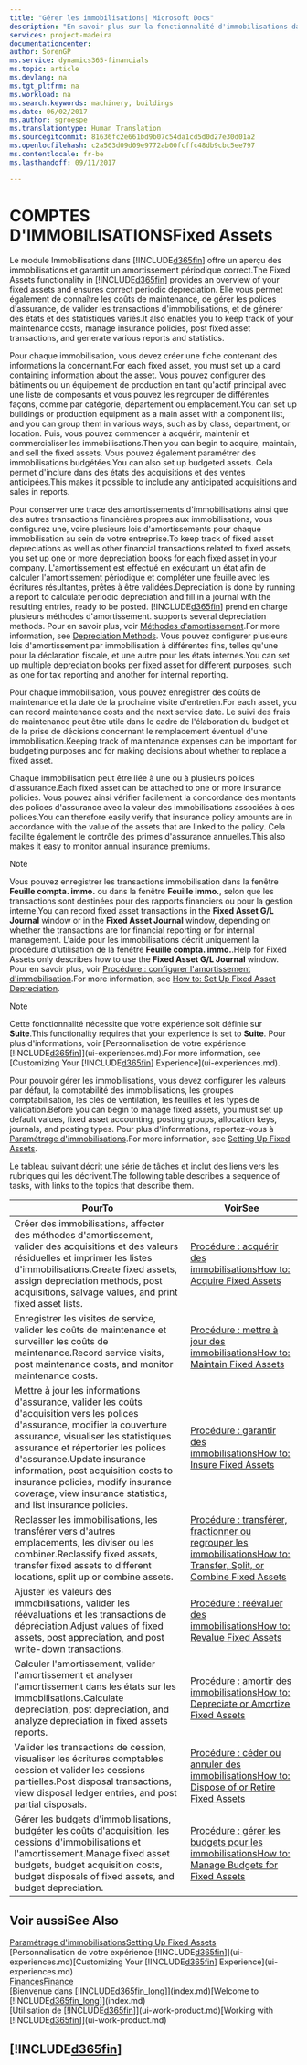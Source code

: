 ```yaml
---
title: "Gérer les immobilisations| Microsoft Docs"
description: "En savoir plus sur la fonctionnalité d'immobilisations dans Financials et affichez un aperçu de l'utilisation des immobilisations."
services: project-madeira
documentationcenter: 
author: SorenGP
ms.service: dynamics365-financials
ms.topic: article
ms.devlang: na
ms.tgt_pltfrm: na
ms.workload: na
ms.search.keywords: machinery, buildings
ms.date: 06/02/2017
ms.author: sgroespe
ms.translationtype: Human Translation
ms.sourcegitcommit: 81636fc2e661bd9b07c54da1cd5d0d27e30d01a2
ms.openlocfilehash: c2a563d09d09e9772ab00fcffc48db9cbc5ee797
ms.contentlocale: fr-be
ms.lasthandoff: 09/11/2017

---
```

# <a name="fixed-assets"></a><span data-ttu-id="369c8-103">COMPTES D'IMMOBILISATIONS</span><span class="sxs-lookup"><span data-stu-id="369c8-103">Fixed Assets</span></span>
<span data-ttu-id="369c8-104">Le module Immobilisations dans [!INCLUDE[d365fin](includes/d365fin_md.md)] offre un aperçu des immobilisations et garantit un amortissement périodique correct.</span><span class="sxs-lookup"><span data-stu-id="369c8-104">The Fixed Assets functionality in [!INCLUDE[d365fin](includes/d365fin_md.md)] provides an overview of your fixed assets and ensures correct periodic depreciation.</span></span> <span data-ttu-id="369c8-105">Elle vous permet également de connaître les coûts de maintenance, de gérer les polices d'assurance, de valider les transactions d'immobilisations, et de générer des états et des statistiques variés.</span><span class="sxs-lookup"><span data-stu-id="369c8-105">It also enables you to keep track of your maintenance costs, manage insurance policies, post fixed asset transactions, and generate various reports and statistics.</span></span>

<span data-ttu-id="369c8-106">Pour chaque immobilisation, vous devez créer une fiche contenant des informations la concernant.</span><span class="sxs-lookup"><span data-stu-id="369c8-106">For each fixed asset, you must set up a card containing information about the asset.</span></span> <span data-ttu-id="369c8-107">Vous pouvez configurer des bâtiments ou un équipement de production en tant qu'actif principal avec une liste de composants et vous pouvez les regrouper de différentes façons, comme par catégorie, département ou emplacement.</span><span class="sxs-lookup"><span data-stu-id="369c8-107">You can set up buildings or production equipment as a main asset with a component list, and you can group them in various ways, such as by class, department, or location.</span></span> <span data-ttu-id="369c8-108">Puis, vous pouvez commencer à acquérir, maintenir et commercialiser les immobilisations.</span><span class="sxs-lookup"><span data-stu-id="369c8-108">Then you can begin to acquire, maintain, and sell the fixed assets.</span></span> <span data-ttu-id="369c8-109">Vous pouvez également paramétrer des immobilisations budgétées.</span><span class="sxs-lookup"><span data-stu-id="369c8-109">You can also set up budgeted assets.</span></span> <span data-ttu-id="369c8-110">Cela permet d'inclure dans des états des acquisitions et des ventes anticipées.</span><span class="sxs-lookup"><span data-stu-id="369c8-110">This makes it possible to include any anticipated acquisitions and sales in reports.</span></span>

<span data-ttu-id="369c8-111">Pour conserver une trace des amortissements d'immobilisations ainsi que des autres transactions financières propres aux immobilisations, vous configurez une, voire plusieurs lois d'amortissements pour chaque immobilisation au sein de votre entreprise.</span><span class="sxs-lookup"><span data-stu-id="369c8-111">To keep track of fixed asset depreciations as well as other financial transactions related to fixed assets, you set up one or more depreciation books for each fixed asset in your company.</span></span> <span data-ttu-id="369c8-112">L'amortissement est effectué en exécutant un état afin de calculer l'amortissement périodique et compléter une feuille avec les écritures résultantes, prêtes à être validées.</span><span class="sxs-lookup"><span data-stu-id="369c8-112">Depreciation is done by running a report to calculate periodic depreciation and fill in a journal with the resulting entries, ready to be posted.</span></span> [!INCLUDE[d365fin](includes/d365fin_md.md)]<span data-ttu-id="369c8-113"> prend en charge plusieurs méthodes d'amortissement.</span><span class="sxs-lookup"><span data-stu-id="369c8-113"> supports several depreciation methods.</span></span> <span data-ttu-id="369c8-114">Pour en savoir plus, voir [Méthodes d'amortissement](fa-depreciation-methods.md).</span><span class="sxs-lookup"><span data-stu-id="369c8-114">For more information, see [Depreciation Methods](fa-depreciation-methods.md).</span></span> <span data-ttu-id="369c8-115">Vous pouvez configurer plusieurs lois d'amortissement par immobilisation à différentes fins, telles qu'une pour la déclaration fiscale, et une autre pour les états internes.</span><span class="sxs-lookup"><span data-stu-id="369c8-115">You can set up multiple depreciation books per fixed asset for different purposes, such as one for tax reporting and another for internal reporting.</span></span>

<span data-ttu-id="369c8-116">Pour chaque immobilisation, vous pouvez enregistrer des coûts de maintenance et la date de la prochaine visite d'entretien.</span><span class="sxs-lookup"><span data-stu-id="369c8-116">For each asset, you can record maintenance costs and the next service date.</span></span> <span data-ttu-id="369c8-117">Le suivi des frais de maintenance peut être utile dans le cadre de l'élaboration du budget et de la prise de décisions concernant le remplacement éventuel d'une immobilisation.</span><span class="sxs-lookup"><span data-stu-id="369c8-117">Keeping track of maintenance expenses can be important for budgeting purposes and for making decisions about whether to replace a fixed asset.</span></span>

<span data-ttu-id="369c8-118">Chaque immobilisation peut être liée à une ou à plusieurs polices d'assurance.</span><span class="sxs-lookup"><span data-stu-id="369c8-118">Each fixed asset can be attached to one or more insurance policies.</span></span> <span data-ttu-id="369c8-119">Vous pouvez ainsi vérifier facilement la concordance des montants des polices d'assurance avec la valeur des immobilisations associées à ces polices.</span><span class="sxs-lookup"><span data-stu-id="369c8-119">You can therefore easily verify that insurance policy amounts are in accordance with the value of the assets that are linked to the policy.</span></span> <span data-ttu-id="369c8-120">Cela facilite également le contrôle des primes d'assurance annuelles.</span><span class="sxs-lookup"><span data-stu-id="369c8-120">This also makes it easy to monitor annual insurance premiums.</span></span>

> [!NOTE]  
>   <span data-ttu-id="369c8-121">Vous pouvez enregistrer les transactions immobilisation dans la fenêtre **Feuille compta. immo.** ou dans la fenêtre **Feuille immo.**, selon que les transactions sont destinées pour des rapports financiers ou pour la gestion interne.</span><span class="sxs-lookup"><span data-stu-id="369c8-121">You can record fixed asset transactions in the **Fixed Asset G/L Journal** window or in the **Fixed Asset Journal** window, depending on whether the transactions are for financial reporting or for internal management.</span></span> <span data-ttu-id="369c8-122">L'aide pour les immobilisations décrit uniquement la procédure d'utilisation de la fenêtre **Feuille compta. immo.**.</span><span class="sxs-lookup"><span data-stu-id="369c8-122">Help for Fixed Assets only describes how to use the **Fixed Asset G/L Journal** window.</span></span> <span data-ttu-id="369c8-123">Pour en savoir plus, voir [Procédure : configurer l'amortissement d'immobilisation](fa-how-setup-depreciation.md).</span><span class="sxs-lookup"><span data-stu-id="369c8-123">For more information, see [How to: Set Up Fixed Asset Depreciation](fa-how-setup-depreciation.md).</span></span>

> [!NOTE]  
>   <span data-ttu-id="369c8-124">Cette fonctionnalité nécessite que votre expérience soit définie sur **Suite**.</span><span class="sxs-lookup"><span data-stu-id="369c8-124">This functionality requires that your experience is set to **Suite**.</span></span> <span data-ttu-id="369c8-125">Pour plus d'informations, voir [Personnalisation de votre expérience [!INCLUDE[d365fin](includes/d365fin_md.md)]](ui-experiences.md).</span><span class="sxs-lookup"><span data-stu-id="369c8-125">For more information, see [Customizing Your [!INCLUDE[d365fin](includes/d365fin_md.md)] Experience](ui-experiences.md).</span></span>

<span data-ttu-id="369c8-126">Pour pouvoir gérer les immobilisations, vous devez configurer les valeurs par défaut, la comptabilité des immobilisations, les groupes comptabilisation, les clés de ventilation, les feuilles et les types de validation.</span><span class="sxs-lookup"><span data-stu-id="369c8-126">Before you can begin to manage fixed assets, you must set up default values, fixed asset accounting, posting groups, allocation keys, journals, and posting types.</span></span> <span data-ttu-id="369c8-127">Pour plus d'informations, reportez-vous à [Paramétrage d'immobilisations](fa-setup.md).</span><span class="sxs-lookup"><span data-stu-id="369c8-127">For more information, see [Setting Up Fixed Assets](fa-setup.md).</span></span>

<span data-ttu-id="369c8-128">Le tableau suivant décrit une série de tâches et inclut des liens vers les rubriques qui les décrivent.</span><span class="sxs-lookup"><span data-stu-id="369c8-128">The following table describes a sequence of tasks, with links to the topics that describe them.</span></span>

| <span data-ttu-id="369c8-129">Pour</span><span class="sxs-lookup"><span data-stu-id="369c8-129">To</span></span> | <span data-ttu-id="369c8-130">Voir</span><span class="sxs-lookup"><span data-stu-id="369c8-130">See</span></span> |
| --- | --- |
| <span data-ttu-id="369c8-131">Créer des immobilisations, affecter des méthodes d'amortissement, valider des acquisitions et des valeurs résiduelles et imprimer les listes d'immobilisations.</span><span class="sxs-lookup"><span data-stu-id="369c8-131">Create fixed assets, assign depreciation methods, post acquisitions, salvage values, and print fixed asset lists.</span></span> |[<span data-ttu-id="369c8-132">Procédure : acquérir des immobilisations</span><span class="sxs-lookup"><span data-stu-id="369c8-132">How to: Acquire Fixed Assets</span></span>](fa-how-acquire.md) |
| <span data-ttu-id="369c8-133">Enregistrer les visites de service, valider les coûts de maintenance et surveiller les coûts de maintenance.</span><span class="sxs-lookup"><span data-stu-id="369c8-133">Record service visits, post maintenance costs, and monitor maintenance costs.</span></span> |[<span data-ttu-id="369c8-134">Procédure : mettre à jour des immobilisations</span><span class="sxs-lookup"><span data-stu-id="369c8-134">How to: Maintain Fixed Assets</span></span>](fa-how-maintain.md) |
| <span data-ttu-id="369c8-135">Mettre à jour les informations d'assurance, valider les coûts d'acquisition vers les polices d'assurance, modifier la couverture assurance, visualiser les statistiques assurance et répertorier les polices d'assurance.</span><span class="sxs-lookup"><span data-stu-id="369c8-135">Update insurance information, post acquisition costs to insurance policies, modify insurance coverage, view insurance statistics, and list insurance policies.</span></span> |[<span data-ttu-id="369c8-136">Procédure : garantir des immobilisations</span><span class="sxs-lookup"><span data-stu-id="369c8-136">How to: Insure Fixed Assets</span></span>](fa-how-insure.md) |
| <span data-ttu-id="369c8-137">Reclasser les immobilisations, les transférer vers d'autres emplacements, les diviser ou les combiner.</span><span class="sxs-lookup"><span data-stu-id="369c8-137">Reclassify fixed assets, transfer fixed assets to different locations, split up or combine assets.</span></span> |[<span data-ttu-id="369c8-138">Procédure : transférer, fractionner ou regrouper les immobilisations</span><span class="sxs-lookup"><span data-stu-id="369c8-138">How to: Transfer, Split, or Combine Fixed Assets</span></span>](fa-how-trans-split-combine.md) |
| <span data-ttu-id="369c8-139">Ajuster les valeurs des immobilisations, valider les réévaluations et les transactions de dépréciation.</span><span class="sxs-lookup"><span data-stu-id="369c8-139">Adjust values of fixed assets, post appreciation, and post write-down transactions.</span></span> |[<span data-ttu-id="369c8-140">Procédure : réévaluer des immobilisations</span><span class="sxs-lookup"><span data-stu-id="369c8-140">How to: Revalue Fixed Assets</span></span>](fa-how-revalue.md) |
| <span data-ttu-id="369c8-141">Calculer l'amortissement, valider l'amortissement et analyser l'amortissement dans les états sur les immobilisations.</span><span class="sxs-lookup"><span data-stu-id="369c8-141">Calculate depreciation, post depreciation, and  analyze depreciation in fixed assets reports.</span></span> |[<span data-ttu-id="369c8-142">Procédure : amortir des immobilisations</span><span class="sxs-lookup"><span data-stu-id="369c8-142">How to: Depreciate or Amortize Fixed Assets</span></span>](fa-how-depreciate-amortize.md) |
| <span data-ttu-id="369c8-143">Valider les transactions de cession, visualiser les écritures comptables cession et valider les cessions partielles.</span><span class="sxs-lookup"><span data-stu-id="369c8-143">Post disposal transactions, view disposal ledger entries, and post partial disposals.</span></span> |[<span data-ttu-id="369c8-144">Procédure : céder ou annuler des immobilisations</span><span class="sxs-lookup"><span data-stu-id="369c8-144">How to: Dispose of or Retire Fixed Assets</span></span>](fa-how-dispose-retire.md) |
| <span data-ttu-id="369c8-145">Gérer les budgets d'immobilisations, budgéter les coûts d'acquisition, les cessions d'immobilisations et l'amortissement.</span><span class="sxs-lookup"><span data-stu-id="369c8-145">Manage fixed asset budgets, budget acquisition costs, budget disposals of fixed assets, and budget depreciation.</span></span> |[<span data-ttu-id="369c8-146">Procédure : gérer les budgets pour les immobilisations</span><span class="sxs-lookup"><span data-stu-id="369c8-146">How to: Manage Budgets for Fixed Assets</span></span>](fa-how-manage-budgets.md) |

## <a name="see-also"></a><span data-ttu-id="369c8-147">Voir aussi</span><span class="sxs-lookup"><span data-stu-id="369c8-147">See Also</span></span>
[<span data-ttu-id="369c8-148">Paramétrage d'immobilisations</span><span class="sxs-lookup"><span data-stu-id="369c8-148">Setting Up Fixed Assets</span></span>](fa-setup.md)  
<span data-ttu-id="369c8-149">[Personnalisation de votre expérience [!INCLUDE[d365fin](includes/d365fin_md.md)]](ui-experiences.md)</span><span class="sxs-lookup"><span data-stu-id="369c8-149">[Customizing Your [!INCLUDE[d365fin](includes/d365fin_md.md)] Experience](ui-experiences.md)</span></span>  
[<span data-ttu-id="369c8-150">Finances</span><span class="sxs-lookup"><span data-stu-id="369c8-150">Finance</span></span>](finance.md)  
<span data-ttu-id="369c8-151">[Bienvenue dans [!INCLUDE[d365fin_long](includes/d365fin_long_md.md)]](index.md)</span><span class="sxs-lookup"><span data-stu-id="369c8-151">[Welcome to [!INCLUDE[d365fin_long](includes/d365fin_long_md.md)]](index.md)</span></span>  
<span data-ttu-id="369c8-152">[Utilisation de [!INCLUDE[d365fin](includes/d365fin_md.md)]](ui-work-product.md)</span><span class="sxs-lookup"><span data-stu-id="369c8-152">[Working with [!INCLUDE[d365fin](includes/d365fin_md.md)]](ui-work-product.md)</span></span>

## [!INCLUDE[d365fin](includes/free_trial_md.md)]
